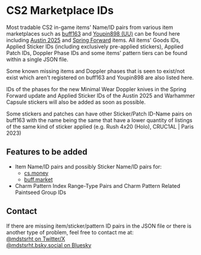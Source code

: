 # CS2 Marketplace IDs

Most tradable CS2 in-game items' Name/ID pairs from various item marketplaces such as [buff163](https://buff.163.com) and [Youpin898 (UU)](https://www.youpin898.com/) can be found here including [Austin 2025](https://store.steampowered.com/news/app/730/view/529847413482979949) and [Spring Forward](https://store.steampowered.com/news/app/730/view/529842339955343453) items. All items' Goods IDs, Applied Sticker IDs (including exclusively pre-applied stickers), Applied Patch IDs, Doppler Phase IDs and some items' pattern tiers can be found within a single JSON file.<br>

Some known missing items and Doppler phases that is seen to exist/not exist which aren't registered on buff163 and Youpin898 are also listed here.<br>

IDs of the phases for the new Minimal Wear Doppler knives in the Spring Forward update and Applied Sticker IDs of the Austin 2025 and Warhammer Capsule stickers will also be added as soon as possible.<br>

Some stickers and patches can have other Sticker/Patch ID-Name pairs on buff163 with the name being the same that have a lower quantity of listings of the same kind of sticker applied (e.g. Rush 4x20 (Holo), CRUC1AL | Paris 2023)<br>

## Features to be added

* Item Name/ID pairs and possibly Sticker Name/ID pairs for:
    - [cs.money](https://cs.money/)
    - [buff.market](https://buff.market/)
* Charm Pattern Index Range-Type Pairs and Charm Pattern Related Paintseed Group IDs

## Contact

If there are missing item/sticker/pattern ID pairs in the JSON file or there is another type of problem, feel free to contact me at:<br>
[@mdstsrht on Twitter/X](https://twitter.com/mdstsrht)<br>
[@mdstsrht.bsky.social on Bluesky](https://bsky.app/profile/mdstsrht.bsky.social)
